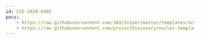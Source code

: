 ```yaml
---
id: CVE-2020-8982
pocs:
    - https://raw.githubusercontent.com/1N3/Sn1per/master/templates/active/CVE-2020-8982_-_Citrix_ShareFile_StorageZones_Unauthenticated_Arbitrary_File_Read.sh
    - https://raw.githubusercontent.com/projectdiscovery/nuclei-templates/master/cves/CVE-2020-8982.yaml
---
```

